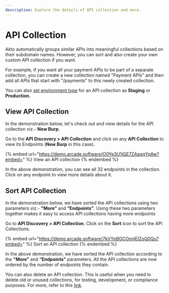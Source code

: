 ```yaml
---
description: Explore the details of API collection and more.
---
```


# API Collection

Akto automatically groups similar APIs into meaningful collections based on their subdomain names. However, you can sort and also create your own custom API collection if you want.

For example, if you want all your payment APIs to be part of a separate collection, you can create a new collection named "Payment APIs" and then add all APIs that start with "/payments" to this newly created collection.

You can also [set environment type](../how-to/set-environment-type.md) for an API collection as **Staging** or **Production.**&#x20;

## View API Collection

In the demonstration below, let's check out and view details for the API collection viz.- **New Burp**.&#x20;

Go to the **API Discovery > API Collection** and click on any **API Collection** to view its Endpoints (**New Burp** in this case).

{% embed url="https://demo.arcade.software/O0Ye3U1iQE7ZAagqYpAw?embed=" %}
View an API collection
{% endembed %}

In the above demonstration, you can see all 32 endpoints in the collection. Click on any endpoint to view more details about it.

## Sort API Collection

In the demonstration below, we have sorted the API collections using two parameters viz.- **"More”** and **“Endpoints"**. Using these two parameters together makes it easy to access API collections having more endpoints

Go to **API Discovery > API Collection**. Click on the **Sort** icon to sort the API Collections.

{% embed url="https://demo.arcade.software/7kVYpBGCOmijEIZoQ0Qu?embed=" %}
Sort an API collection
{% endembed %}

In the above demonstration, we have sorted the API collection according to the **"More”** and **“Endpoints"** parameters. All the API collections are now ordered by the number of endpoints they contain.

You can also delete an API collection. This is useful when you need to delete old or unused collections, for testing, development, or compliance purposes. For more, refer to this [link](https://docs.akto.io/api-inventory/how-to/delete-an-api-collection).

